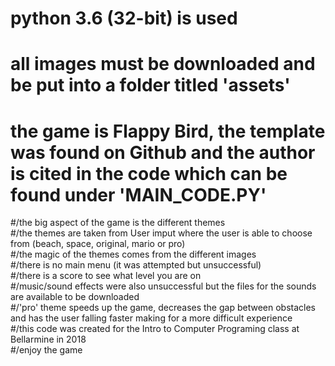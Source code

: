 # python 3.6 (32-bit) is used 
# all images must be downloaded and be put into a folder titled 'assets'
# the game is Flappy Bird, the template was found on Github and the author is cited in the code which can be found under 'MAIN_CODE.PY'  
#/the big aspect of the game is the different themes     
#/the themes are taken from User imput where the user is able to choose from (beach, space, original, mario or pro)   
#/the magic of the themes comes from the different images    
#/there is no main menu (it was attempted but unsuccessful)    
#/there is a score to see what level you are on     
#/music/sound effects were also unsuccessful but the files for the sounds are available to be downloaded     
#/'pro' theme speeds up the game, decreases the gap between obstacles and has the user falling faster making for a more difficult experience   
#/this code was created for the Intro to Computer Programing class at Bellarmine in 2018     
#/enjoy the game 
